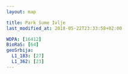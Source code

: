 ```yaml
---
layout: map

title: Park šume Ivlje
last_modified_at: 2018-05-22T23:33:58+02:00

WDPA: [16412]
BioRaS: [64]
geoSrbija:
  L1_183: [27]
  L1_362: [23]
---
```

